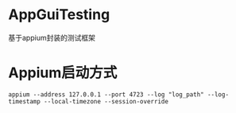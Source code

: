 # AppGuiTesting
基于appium封装的测试框架

# Appium启动方式
```
appium --address 127.0.0.1 --port 4723 --log "log_path" --log-timestamp --local-timezone --session-override
```
